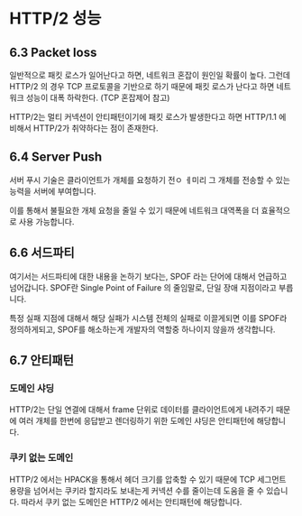 # HTTP/2 성능

## 6.3 Packet loss

일반적으로 패킷 로스가 일어난다고 하면, 네트워크 혼잡이 원인일 확률이 높다. 그런데 HTTP/2 의 경우 TCP 프로토콜을 기반으로 하기 때문에 패킷 로스가 난다고 하면 네트워크 성능이 대폭 하락한다. (TCP 혼잡제어 참고)

HTTP/2는 멀티 커넥션이 안티패턴이기에 패킷 로스가 발생한다고 하면 HTTP/1.1 에 비해서 HTTP/2가 취약하다는 점이 존재한다.

## 6.4 Server Push

서버 푸시 기술은 클라이언트가 개체를 요청하기 전ㅇ ㅔ미리 그 개체를 전송할 수 있는 능력을 서버에 부여합니다.

이를 통해서 불필요한 개체 요청을 줄일 수 있기 때문에 네트워크 대역폭을 더 효율적으로 사용 가능합니다.

## 6.6 서드파티

여기서는 서드파티에 대한 내용을 논하기 보다는, SPOF 라는 단어에 대해서 언급하고 넘어갑니다. SPOF란 Single Point of Failure 의 줄임말로, 단일 장애 지점이라고 부릅니다.

특정 실패 지점에 대해서 해당 실패가 시스템 전체의 실패로 이끌게되면 이를 SPOF라 정의하게되고, SPOF를 해소하는게 개발자의 역할중 하나이지 않을까 생각합니다.

## 6.7 안티패턴

### 도메인 샤딩

HTTP/2는 단일 연결에 대해서 frame 단위로 데이터를 클라이언트에게 내려주기 때문에 여러 개체를 한번에 응답받고 렌더링하기 위한 도메인 샤딩은 안티패턴에 해당합니다.

### 쿠키 없는 도메인

HTTP/2 에서는 HPACK을 통해서 헤더 크기를 압축할 수 있기 때문에 TCP 세그먼트 용량을 넘어서는 쿠키라 할지라도 보내는게 커넥션 수를 줄이는데 도움을 줄 수 있습니다. 따라서 쿠키 없는 도메인은 HTTP/2 에서는 안티패턴에 해당합니다.
